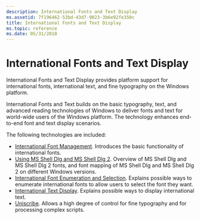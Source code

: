 ```yaml
---
description: International Fonts and Text Display
ms.assetid: 7f196462-53bd-43d7-9023-3b6e92fe350c
title: International Fonts and Text Display
ms.topic: reference
ms.date: 05/31/2018
---
```


# International Fonts and Text Display

International Fonts and Text Display provides platform support for international fonts, international text, and fine typography on the Windows platform.

International Fonts and Text builds on the basic typography, text, and advanced reading technologies of Windows to deliver fonts and text for world-wide users of the Windows platform. The technology enhances end-to-end font and text display scenarios.

The following technologies are included:

-   [International Font Management](about-international-fonts-and-text.md). Introduces the basic functionality of international fonts.
-   [Using MS Shell Dlg and MS Shell Dlg 2](using-ms-shell-dlg-and-ms-shell-dlg-2.md). Overview of MS Shell Dlg and MS Shell Dlg 2 fonts, and font mapping of MS Shell Dlg and MS Shell Dlg 2 on different Windows versions.
-   [International Font Enumeration and Selection](using-international-fonts-and-text.md). Explains possible ways to enumerate international fonts to allow users to select the font they want.
-   [International Text Display](creating-your-own-format-selection-user-interface.md). Explains possible ways to display international text.
-   [Uniscribe](uniscribe.md). Allows a high degree of control for fine typography and for processing complex scripts.

 

 



